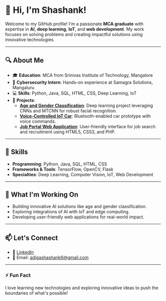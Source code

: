 # 👋 Hi, I'm Shashank!

Welcome to my GitHub profile! I'm a passionate **MCA graduate** with expertise in **AI**, **deep learning**, **IoT**, and **web development**. My work focuses on solving problems and creating impactful solutions using innovative technologies.

---

## 🔍 About Me
- 🎓 **Education**: MCA from Srinivas Institute of Technology, Mangalore  
- 💼 **Cybersecurity Intern**: Hands-on experience at Samagra Solutions, Mangaluru  
- 💻 **Skills**: Python, Java, SQL, HTML, CSS, Deep Learning, IoT  
- 🌟 **Projects**:
  - **[Age and Gender Classification](#)**: Deep learning project leveraging CNNs and MTCNN for robust facial recognition.
  - **[Voice-Controlled IoT Car](#)**: Bluetooth-enabled car prototype with voice commands.
  - **[Job Portal Web Application](#)**: User-friendly interface for job search and recruitment using HTML5, CSS3, and PHP.

---

## 🚀 Skills
- **Programming**: Python, Java, SQL, HTML, CSS  
- **Frameworks & Tools**: TensorFlow, OpenCV, Flask  
- **Specialties**: Deep Learning, Computer Vision, IoT, Web Development  

---

## 🎯 What I'm Working On
- Building innovative AI solutions like age and gender classification.  
- Exploring integrations of AI with IoT and edge computing.  
- Developing user-friendly web applications for real-world impact.

---

## 📫 Let's Connect
- 💼 [LinkedIn](http://www.linkedin.com/in/shashank-adiga-7a3a37310/)
- 📧 Email: adigashashank6@gmail.com  

---

### ⚡ Fun Fact  
I love learning new technologies and exploring innovative ideas to push the boundaries of what's possible!

